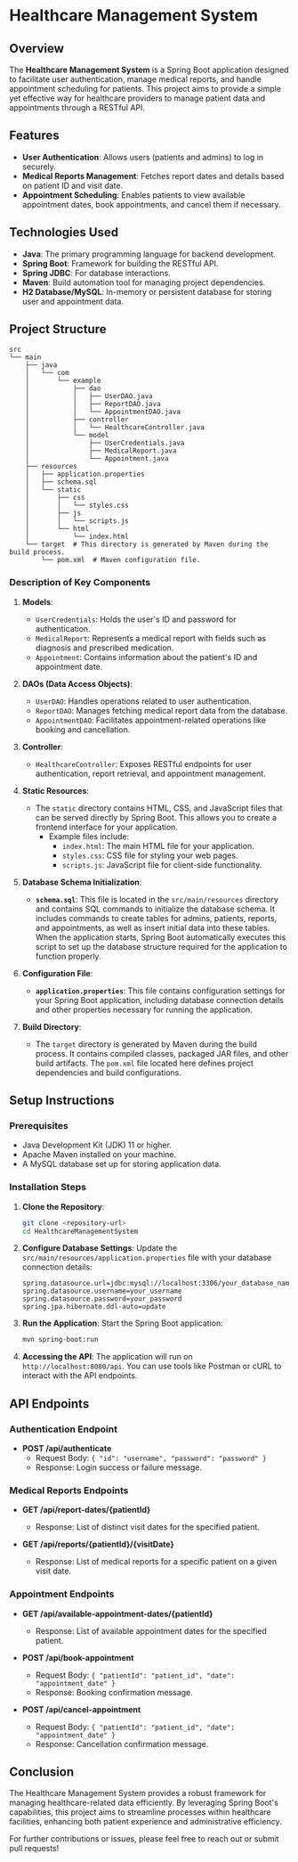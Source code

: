 # Healthcare Management System

## Overview
The **Healthcare Management System** is a Spring Boot application designed to facilitate user authentication, manage medical reports, and handle appointment scheduling for patients. This project aims to provide a simple yet effective way for healthcare providers to manage patient data and appointments through a RESTful API.

## Features
- **User Authentication**: Allows users (patients and admins) to log in securely.
- **Medical Reports Management**: Fetches report dates and details based on patient ID and visit date.
- **Appointment Scheduling**: Enables patients to view available appointment dates, book appointments, and cancel them if necessary.

## Technologies Used
- **Java**: The primary programming language for backend development.
- **Spring Boot**: Framework for building the RESTful API.
- **Spring JDBC**: For database interactions.
- **Maven**: Build automation tool for managing project dependencies.
- **H2 Database/MySQL**: In-memory or persistent database for storing user and appointment data.

## Project Structure
```
src
└── main
    ├── java
    │   └── com
    │       └── example
    │           ├── dao
    │           │   ├── UserDAO.java
    │           │   ├── ReportDAO.java
    │           │   └── AppointmentDAO.java
    │           ├── controller
    │           │   └── HealthcareController.java
    │           └── model
    │               ├── UserCredentials.java
    │               ├── MedicalReport.java
    │               └── Appointment.java
    ├── resources
    │   ├── application.properties
    │   ├── schema.sql
    │   └── static
    │       ├── css
    │       │   └── styles.css  
    │       ├── js
    │       │   └── scripts.js  
    │       └── html
    │           └── index.html  
    └── target  # This directory is generated by Maven during the build process.
        └── pom.xml  # Maven configuration file.
```

### Description of Key Components

1. **Models**:
   - `UserCredentials`: Holds the user's ID and password for authentication.
   - `MedicalReport`: Represents a medical report with fields such as diagnosis and prescribed medication.
   - `Appointment`: Contains information about the patient's ID and appointment date.

2. **DAOs (Data Access Objects)**:
   - `UserDAO`: Handles operations related to user authentication.
   - `ReportDAO`: Manages fetching medical report data from the database.
   - `AppointmentDAO`: Facilitates appointment-related operations like booking and cancellation.

3. **Controller**:
   - `HealthcareController`: Exposes RESTful endpoints for user authentication, report retrieval, and appointment management.

4. **Static Resources**:
   - The `static` directory contains HTML, CSS, and JavaScript files that can be served directly by Spring Boot. This allows you to create a frontend interface for your application.
     - Example files include:
       - `index.html`: The main HTML file for your application.
       - `styles.css`: CSS file for styling your web pages.
       - `scripts.js`: JavaScript file for client-side functionality.

5. **Database Schema Initialization**:
   - **`schema.sql`**: This file is located in the `src/main/resources` directory and contains SQL commands to initialize the database schema. It includes commands to create tables for admins, patients, reports, and appointments, as well as insert initial data into these tables. When the application starts, Spring Boot automatically executes this script to set up the database structure required for the application to function properly.

6. **Configuration File**:
   - **`application.properties`**: This file contains configuration settings for your Spring Boot application, including database connection details and other properties necessary for running the application.

7. **Build Directory**:
   - The `target` directory is generated by Maven during the build process. It contains compiled classes, packaged JAR files, and other build artifacts. The `pom.xml` file located here defines project dependencies and build configurations.

## Setup Instructions

### Prerequisites
- Java Development Kit (JDK) 11 or higher.
- Apache Maven installed on your machine.
- A MySQL database set up for storing application data.

### Installation Steps

1. **Clone the Repository**:
   ```bash
   git clone <repository-url>
   cd HealthcareManagementSystem
   ```

2. **Configure Database Settings**:
   Update the `src/main/resources/application.properties` file with your database connection details:
   ```properties
   spring.datasource.url=jdbc:mysql://localhost:3306/your_database_name
   spring.datasource.username=your_username
   spring.datasource.password=your_password
   spring.jpa.hibernate.ddl-auto=update
   ```

3. **Run the Application**:
   Start the Spring Boot application:
   ```bash
   mvn spring-boot:run
   ```

4. **Accessing the API**:
   The application will run on `http://localhost:8080/api`. You can use tools like Postman or cURL to interact with the API endpoints.

## API Endpoints

### Authentication Endpoint

- **POST /api/authenticate**
  - Request Body: `{ "id": "username", "password": "password" }`
  - Response: Login success or failure message.

### Medical Reports Endpoints

- **GET /api/report-dates/{patientId}**
  - Response: List of distinct visit dates for the specified patient.

- **GET /api/reports/{patientId}/{visitDate}**
  - Response: List of medical reports for a specific patient on a given visit date.

### Appointment Endpoints

- **GET /api/available-appointment-dates/{patientId}**
  - Response: List of available appointment dates for the specified patient.

- **POST /api/book-appointment**
  - Request Body: `{ "patientId": "patient_id", "date": "appointment_date" }`
  - Response: Booking confirmation message.

- **POST /api/cancel-appointment**
  - Request Body: `{ "patientId": "patient_id", "date": "appointment_date" }`
  - Response: Cancellation confirmation message.

## Conclusion

The Healthcare Management System provides a robust framework for managing healthcare-related data efficiently. By leveraging Spring Boot's capabilities, this project aims to streamline processes within healthcare facilities, enhancing both patient experience and administrative efficiency. 

For further contributions or issues, please feel free to reach out or submit pull requests!
